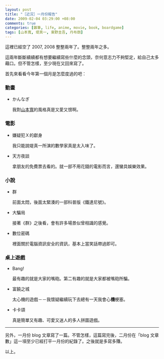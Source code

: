 ```yaml
--- 
layout: post
title: "［近況］一月份報告"
date: 2009-02-04 03:29:00 +08:00
comments: true
categories: [雜筆, life, anime, movie, book, boardgame]
tags: [山本寬, 堤真一, 東野圭吾, 丹布朗]
---
```


這裡已經空了 2007, 2008 整整兩年了。整整兩年之多。

這兩年斷斷續續都有想要繼續寫些什麼的念頭，奈何意志力不夠堅定，給自己太多藉口。但不管怎樣，至少現在又回來寫了。

首先來看看今年第一個月是怎麼度過的吧：

<!-- more -->

### 動畫

- かんなぎ

    我對[山本寬](http://zh.wikipedia.org/wiki/%E5%B1%B1%E6%9C%AC%E5%AF%AC)的風格真是又愛又恨啊。

### 電影

- 嫌疑犯Ｘ的獻身

    我只能說堤真一所演的數學家真是太入味了。

- 天方夜談

    拿朋友的免費票去看的。就一部不用花錢的電影而言，還蠻具娛樂效果。

### 小說

- 群

    前面太悶，後面太緊湊的一部科普版《鐵達尼號》。

- 大騙局

    接著《群》之後看，會有許多場景似曾相識的感覺。

- 數位密碼

    裡面關於電腦資訊安全的資訊，基本上當笑話帶過即可。

### 桌上遊戲

- Bang!

    最有趣的就是大家的嘴砲。第二有趣的就是大家都被嘴砲所騙。

- 富饒之城

    太心機的遊戲－－我懷疑繼續玩下去總有一天我會心**機**梗塞。

- 卡卡頌

    真是簡單又有趣、可愛又迷人的多人拼圖遊戲。

----

另外，一月份 blog 文章寫了一篇。不管怎樣，這篇寫完後，二月份在「blog 文章數」這一項至少已經打平一月份的紀錄了。之後就是多寫多賺。

以上。